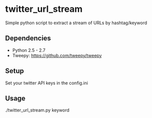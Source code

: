 twitter_url_stream
==================

Simple python script to extract a stream of URLs by hashtag/keyword

Dependencies
------------
- Python 2.5 - 2.7
- Tweepy: https://github.com/tweepy/tweepy

Setup
-----
Set your twitter API keys in the config.ini

Usage
-----
./twitter_url_stream.py keyword

